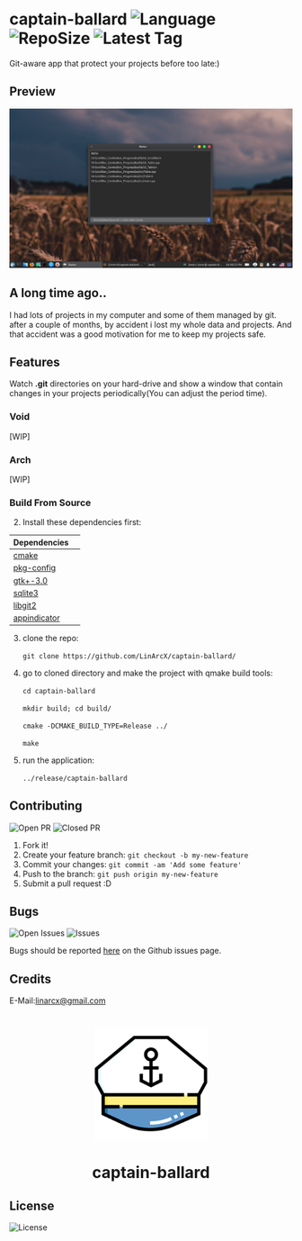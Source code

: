 # captain-ballard ![Language](https://img.shields.io/github/languages/top/LinArcX/captain-ballard.svg?style=flat-square) ![RepoSize](https://img.shields.io/github/repo-size/LinArcX/captain-ballard.svg?style=flat-square) ![Latest Tag](https://img.shields.io/github/tag/LinArcX/captain-ballard.svg?colorB=green&style=flat-square)
Git-aware app that protect your projects before too late:)

## Preview
!["gnulium"](./shots/1.0.0/status.png "captain-ballard")

## A long time ago..
I had lots of projects in my computer and some of them managed by git. after a couple of months, by accident i lost my whole data and projects.
And that accident was a good motivation for me to keep my projects safe.

## Features
Watch __.git__ directories on your hard-drive and show a window that contain changes in your projects periodically(You can adjust the period time).

### Void
[WIP]

### Arch
[WIP]

### Build From Source
2. Install these dependencies first:

|Dependencies||
|-----|:-----:|
|[cmake](https://www.archlinux.org/packages/extra/x86_64/git/)
|[pkg-config](https://www.archlinux.org/packages/extra/x86_64/git/)
|[gtk+-3.0](https://www.archlinux.org/packages/extra/x86_64/qt5-base/)
|[sqlite3](https://www.archlinux.org/packages/extra/x86_64/qt5-quickcontrols/)
|[libgit2](https://www.archlinux.org/packages/extra/x86_64/qt5-quickcontrols2/)
|[appindicator](https://www.archlinux.org/packages/extra/x86_64/qt5-quickcontrols2/)

3. clone the repo:

    `git clone https://github.com/LinArcX/captain-ballard/`

4. go to cloned directory and make the project with qmake build tools:

    `cd captain-ballard`

    `mkdir build; cd build/`

    `cmake -DCMAKE_BUILD_TYPE=Release ../`

    `make`

5. run the application:

    `../release/captain-ballard`


## Contributing
![Open PR](https://img.shields.io/github/issues-pr-raw/LinArcX/captain-ballard.svg?style=flat-square) ![Closed PR](https://img.shields.io/github/issues-pr-closed/LinArcX/captain-ballard.svg?style=flat-square)
1. Fork it!
2. Create your feature branch: `git checkout -b my-new-feature`
3. Commit your changes: `git commit -am 'Add some feature'`
4. Push to the branch: `git push origin my-new-feature`
5. Submit a pull request :D


## Bugs
![Open Issues](https://img.shields.io/github/issues-raw/LinArcX/captain-ballard.svg?style=flat-square) ![Issues](https://img.shields.io/github/issues-closed-raw/LinArcX/captain-ballard.svg?style=flat-square)

Bugs should be reported [here](https://github.com/LinArcX/captain-ballard/issues) on the Github issues page.


## Credits
E-Mail:linarcx@gmail.com

<h1 align="center">
	<img width="200" src="./util/images/captain.svg" alt="captain-ballard">
	<br>
	<br>
    <p2>captain-ballard</p2>
</h1>

## License
![License](https://img.shields.io/github/license/LinArcX/Gnulium.svg?style=flat-square)

